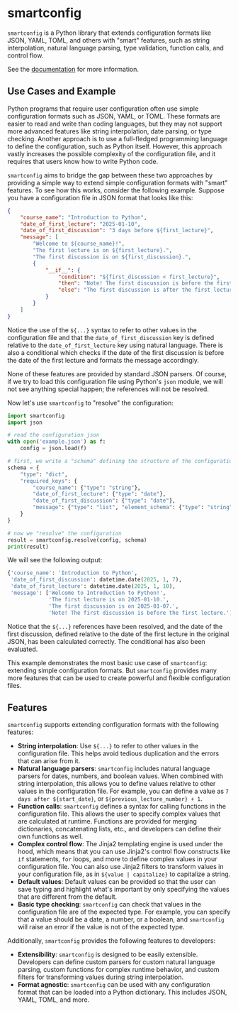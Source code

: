 # smartconfig

`smartconfig` is a Python library that extends configuration formats like JSON,
YAML, TOML, and others with "smart" features, such as string interpolation,
natural language parsing, type validation, function calls, and control flow.

See the [documentation](https://eldridgejm.github.io/smartconfig/) for more information.

## Use Cases and Example

Python programs that require user configuration often use simple configuration formats such as JSON, YAML, or TOML. These formats are easier to read and write than coding languages, but they may not support more advanced features like string interpolation, date parsing, or type checking. Another approach is to use a full-fledged programming language to define the configuration, such as Python itself. However, this approach vastly increases the possible complexity of the configuration file, and it requires that users know how to write Python code.

`smartconfig` aims to bridge the gap between these two approaches by providing a simple way to extend simple configuration formats with "smart" features. To see how this works, consider the following example. Suppose you have a configuration file in JSON format that looks like this:

```json
{
    "course_name": "Introduction to Python",
    "date_of_first_lecture": "2025-01-10",
    "date_of_first_discussion": "3 days before ${first_lecture}",
    "message": [
        "Welcome to ${course_name}!",
        "The first lecture is on ${first_lecture}.",
        "The first discussion is on ${first_discussion}.",
        {
            "__if__": {
                "condition": "${first_discussion < first_lecture}",
                "then": "Note! The first discussion is before the first lecture.",
                "else": "The first discussion is after the first lecture."
            }
        }
    ]
}
```

Notice the use of the `${...}` syntax to refer to other values in the
configuration file and that the `date_of_first_discussion` key is defined
relative to the `date_of_first_lecture` key using natural language. There is
also a conditional which checks if the date of the first discussion is before
the date of the first lecture and formats the message accordingly.

None of these features are provided by standard JSON parsers. Of course, if we
try to load this configuration file using Python's `json` module, we will not
see anything special happen; the references will not be resolved.

Now let's use `smartconfig` to "resolve" the configuration:

```python
import smartconfig
import json

# read the configuration json
with open('example.json') as f:
    config = json.load(f)

# first, we write a "schema" defining the structure of the configuration
schema = {
    "type": "dict",
    "required_keys": {
        "course_name": {"type": "string"},
        "date_of_first_lecture": {"type": "date"},
        "date_of_first_discussion": {"type": "date"},
        "message": {"type": "list", "element_schema": {"type": "string"}}
    }
}

# now we "resolve" the configuration
result = smartconfig.resolve(config, schema)
print(result)
```

We will see the following output:

```python
{'course_name': 'Introduction to Python',
 'date_of_first_discussion': datetime.date(2025, 1, 7),
 'date_of_first_lecture': datetime.date(2025, 1, 10),
 'message': ['Welcome to Introduction to Python!',
             'The first lecture is on 2025-01-10.',
             'The first discussion is on 2025-01-07.',
             'Note! The first discussion is before the first lecture.']}
```

Notice that the `${...}` references have been resolved, and the date of the
first discussion, defined relative to the date of the first lecture in the
original JSON, has been calculated correctly. The conditional has also
been evaluated.

This example demonstrates the most basic use case of `smartconfig`: extending simple configuration formats. But `smartconfig` provides many more features that can be used to create powerful and flexible configuration files.

## Features

`smartconfig` supports extending configuration formats with the following features:

- **String interpolation**: Use `${...}` to refer to other values in the configuration file. This helps avoid tedious duplication and the errors that can arise from it.
- **Natural language parsers**: `smartconfig` includes natural language parsers for dates, numbers, and boolean values. When combined with string interpolation, this allows you to define values relative to other values in the configuration file. For example, you can define a value as `7 days after ${start_date}`, or `${previous_lecture_number} + 1`.
- **Function calls**: `smartconfig` defines a syntax for calling functions in the configuration file. This allows the user to specify complex values that are calculated at runtime. Functions are provided for merging dictionaries, concatenating lists, etc., and developers can define their own functions as well.
- **Complex control flow**: The Jinja2 templating engine is used under the hood, which means that you can use Jinja2's control flow constructs like `if` statements, `for` loops, and more to define complex values in your configuration file. You can also use Jinja2 filters to transform values in your configuration file, as in `${value | capitalize}` to capitalize a string.
- **Default values**: Default values can be provided so that the user can save typing and highlight what's important by only specifying the values that are different from the default.
- **Basic type checking**: `smartconfig` can check that values in the configuration file are of the expected type. For example, you can specify that a value should be a date, a number, or a boolean, and `smartconfig` will raise an error if the value is not of the expected type.

Additionally, `smartconfig` provides the following features to developers:

- **Extensibility**: `smartconfig` is designed to be easily extensible. Developers can define custom parsers for custom natural language parsing, custom functions for complex runtime behavior, and custom filters for transforming values during string interpolation.
- **Format agnostic**: `smartconfig` can be used with any configuration format that can be loaded into a Python dictionary. This includes JSON, YAML, TOML, and more.
